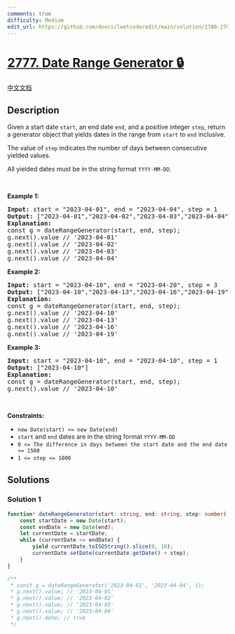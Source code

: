 ```yaml
---
comments: true
difficulty: Medium
edit_url: https://github.com/doocs/leetcode/edit/main/solution/2700-2799/2777.Date%20Range%20Generator/README_EN.md
---
```


# [2777. Date Range Generator 🔒](https://leetcode.com/problems/date-range-generator)

[中文文档](/solution/2700-2799/2777.Date%20Range%20Generator/README.md)

## Description

<p>Given a start date <code>start</code>, an end date <code>end</code>, and a positive integer&nbsp;<code>step</code>, return a generator object that yields&nbsp;dates in the range from <code>start</code> to <code>end</code>&nbsp;inclusive.</p>

<p>The value of&nbsp;<code>step</code>&nbsp;indicates the number of days between consecutive yielded values.</p>

<p>All yielded dates&nbsp;must be in the string format&nbsp;<code>YYYY-MM-DD</code>.</p>

<p>&nbsp;</p>
<p><strong class="example">Example 1:</strong></p>

<pre>
<strong>Input:</strong> start = &quot;2023-04-01&quot;, end = &quot;2023-04-04&quot;, step = 1
<strong>Output:</strong> [&quot;2023-04-01&quot;,&quot;2023-04-02&quot;,&quot;2023-04-03&quot;,&quot;2023-04-04&quot;]
<strong>Explanation:</strong> 
const g = dateRangeGenerator(start, end, step);
g.next().value // &#39;2023-04-01&#39;
g.next().value // &#39;2023-04-02&#39;
g.next().value // &#39;2023-04-03&#39;
g.next().value // &#39;2023-04-04&#39;</pre>

<p><strong class="example">Example 2:</strong></p>

<pre>
<strong>Input:</strong> start = &quot;2023-04-10&quot;, end = &quot;2023-04-20&quot;, step = 3
<strong>Output:</strong> [&quot;2023-04-10&quot;,&quot;2023-04-13&quot;,&quot;2023-04-16&quot;,&quot;2023-04-19&quot;]
<strong>Explanation:</strong> 
const g = dateRangeGenerator(start, end, step);
g.next().value // &#39;2023-04-10&#39;
g.next().value // &#39;2023-04-13&#39;
g.next().value // &#39;2023-04-16&#39;
g.next().value // &#39;2023-04-19&#39;</pre>

<p><strong class="example">Example 3:</strong></p>

<pre>
<strong>Input:</strong> start = &quot;2023-04-10&quot;, end = &quot;2023-04-10&quot;, step = 1
<strong>Output:</strong> [&quot;2023-04-10&quot;]
<strong>Explanation:</strong> 
const g = dateRangeGenerator(start, end, step);
g.next().value // &#39;2023-04-10&#39;
</pre>

<p>&nbsp;</p>
<p><strong>Constraints:</strong></p>

<ul>
	<li><code>new Date(start) &lt;= new Date(end)</code></li>
	<li><code>start</code> and <code>end</code> dates&nbsp;are in the string format&nbsp;<code>YYYY-MM-DD</code></li>
	<li><code>0 &lt;= The difference in days between the start date and the end date &lt;= 1500</code></li>
	<li><code>1 &lt;= step &lt;= 1000</code></li>
</ul>

## Solutions

### Solution 1

<!-- tabs:start -->

```ts
function* dateRangeGenerator(start: string, end: string, step: number): Generator<string> {
    const startDate = new Date(start);
    const endDate = new Date(end);
    let currentDate = startDate;
    while (currentDate <= endDate) {
        yield currentDate.toISOString().slice(0, 10);
        currentDate.setDate(currentDate.getDate() + step);
    }
}

/**
 * const g = dateRangeGenerator('2023-04-01', '2023-04-04', 1);
 * g.next().value; // '2023-04-01'
 * g.next().value; // '2023-04-02'
 * g.next().value; // '2023-04-03'
 * g.next().value; // '2023-04-04'
 * g.next().done; // true
 */
```

<!-- tabs:end -->

<!-- end -->
